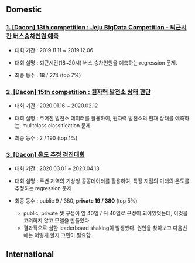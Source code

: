 ## Domestic

### [1. \[Dacon\] 13th competition : Jeju BigData Competition - 퇴근시간 버스승차인원 예측](https://dacon.io/competitions/official/229255/leaderboard/)

- 대회 기간 : 2019.11.11 ~ 2019.12.06

- 대회 설명 : 퇴근시간(18~20시) 버스 승차인원을 예측하는 regression 문제.

- 최종 등수 : 18 / 274 (top 7%)

### [2. \[Dacon\] 15th competition : 원자력 발전소 상태 판단](https://dacon.io/competitions/official/235551/leaderboard/)

- 대회 기간 : 2020.01.16 ~ 2020.02.12

- 대회 설명 : 주어진 발전소 데이터를 활용하여, 원자력 발전소의 현재 상태를 예측하는, mulitclass classification 문제

- 최종 등수 : 2 / 190 (top 1%)

### [3. \[Dacon\] 온도 추정 경진대회](https://dacon.io/competitions/official/235584/leaderboard/)

- 대회 기간 : 2020.03.01 ~ 2020.04.13

- 대회 설명 : 주변 지역의 기상청 공공데이터를 활용하여, 특정 지점의 미래의 온도를 추정하는 regression 문제

- 최종 등수 : public 9 / 380, **private 19 / 380** (top 5%)
  - public, private 셋 구성이 앞 40일 / 뒤 40일로 구성이 되어있었는데, 이것을 고려하지 않고 모델을 만들었다.
  - 결과적으로 심한 leaderboard shaking이 발생했다. 원인을 찾아보고 다음번에는 어떻게 할지 고민이 필요함.

## International

